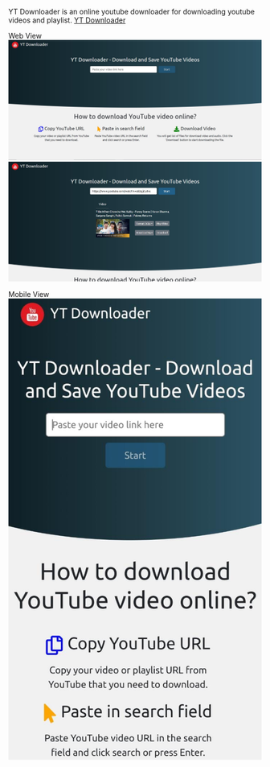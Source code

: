 YT Downloader is an online youtube downloader for downloading youtube videos and playlist. [YT Downloader](https://quizzical-bhabha-41dca2.netlify.app/)

Web View
![alt text](https://raw.githubusercontent.com/hemantnigam/yt_downloader_frontend/master/screenshots/web_nosearch.jpg?raw=true "Web Search Screenshot")
![alt text](https://raw.githubusercontent.com/hemantnigam/yt_downloader_frontend/master/screenshots/web_search.jpg?raw=true "Web Search Screenshot")

Mobile View
![alt text](https://raw.githubusercontent.com/hemantnigam/yt_downloader_frontend/master/screenshots/mobile_view.jpeg?raw=true "Mobile Search Screenshot")
